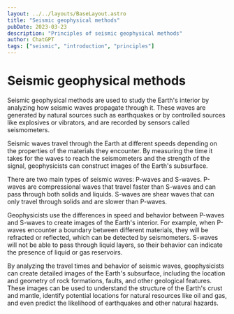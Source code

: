 ```yaml
---
layout: ../../layouts/BaseLayout.astro
title: "Seismic geophysical methods"
pubDate: 2023-03-23
description: "Principles of seismic geophysical methods"
author: ChatGPT
tags: ["seismic", "introduction", "principles"]
---
```


# Seismic geophysical methods

Seismic geophysical methods are used to study the Earth's interior by analyzing how seismic waves propagate through it. These waves are generated by natural sources such as earthquakes or by controlled sources like explosives or vibrators, and are recorded by sensors called seismometers.

Seismic waves travel through the Earth at different speeds depending on the properties of the materials they encounter. By measuring the time it takes for the waves to reach the seismometers and the strength of the signal, geophysicists can construct images of the Earth's subsurface.

There are two main types of seismic waves: P-waves and S-waves. P-waves are compressional waves that travel faster than S-waves and can pass through both solids and liquids. S-waves are shear waves that can only travel through solids and are slower than P-waves.

Geophysicists use the differences in speed and behavior between P-waves and S-waves to create images of the Earth's interior. For example, when P-waves encounter a boundary between different materials, they will be refracted or reflected, which can be detected by seismometers. S-waves will not be able to pass through liquid layers, so their behavior can indicate the presence of liquid or gas reservoirs.

By analyzing the travel times and behavior of seismic waves, geophysicists can create detailed images of the Earth's subsurface, including the location and geometry of rock formations, faults, and other geological features. These images can be used to understand the structure of the Earth's crust and mantle, identify potential locations for natural resources like oil and gas, and even predict the likelihood of earthquakes and other natural hazards.

